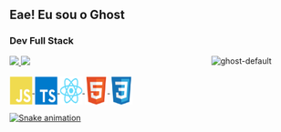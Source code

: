 ## Eae! Eu sou o Ghost
### Dev Full Stack
<div>
  <img align="right" alt="ghost-default" height="150" width="150" src="https://i.imgur.com/kZ4eRc6.gif">
</div>  
 <div>
  <a href="https://github.com/userghostfox">
  <img height="180em" src="https://github-readme-stats.vercel.app/api?username=userghostfox&show_icons=true&theme=dark&include_all_commits=true&count_private=true"/>
  <img height="180em" src="https://github-readme-stats.vercel.app/api/top-langs/?username=userghostfox&layout=compact&langs_count=7&theme=dark"/>
</div>

<div style="display: inline_block"><br>
  <img align="center" alt="ghost-Js" height="50" width="40" src="https://raw.githubusercontent.com/devicons/devicon/master/icons/javascript/javascript-plain.svg">
  <img align="center" alt="ghost-Ts" height="50" width="40" src="https://raw.githubusercontent.com/devicons/devicon/master/icons/typescript/typescript-plain.svg">
  <img align="center" alt="ghost-React" height="50" width="40" src="https://raw.githubusercontent.com/devicons/devicon/master/icons/react/react-original.svg">
  <img align="center" alt="ghost-HTML" height="50" width="40" src="https://raw.githubusercontent.com/devicons/devicon/master/icons/html5/html5-original.svg">
  <img align="center" alt="ghost-CSS" height="50" width="40" src="https://raw.githubusercontent.com/devicons/devicon/master/icons/css3/css3-original.svg">
</div>


 
 
 ![Snake animation](https://github.com/userghostfox/userghostfox/blob/output/github-contribution-grid-snake.svg)
 
 


